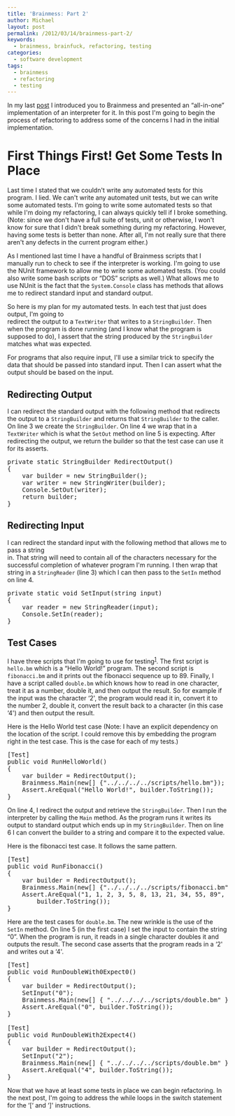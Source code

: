 ```yaml
---
title: 'Brainmess: Part 2'
author: Michael
layout: post
permalink: /2012/03/14/brainmess-part-2/
keywords:
  - brainmess, brainfuck, refactoring, testing
categories:
  - software development
tags:
  - brainmess
  - refactoring
  - testing
---
```

In my last [post][1] I introduced you to Brainmess and presented an &#8220;all-in-one&#8221; implementation of an interpreter for it. In this post I'm going to begin the process of refactoring to address some of the concerns I had in the initial implementation.

<!--more-->

# First Things First! Get Some Tests In Place

Last time I stated that we couldn't write any automated tests for this program. I lied. We can't write any automated unit tests, but we can write some automated tests. I'm going to write some automated tests so that while I'm doing my refactoring, I can always quickly tell if I broke something. (Note: since we don't have a full suite of tests, unit or otherwise, I won't know for sure that I didn't break something during my refactoring. However, having some tests is better than none. After all, I'm not really sure that there aren't any defects in the current program either.)

As I mentioned last time I have a handful of Brainmess scripts that I manually run to check to see if the interpreter is working. I'm going to use the NUnit framework to allow me to write some automated tests. (You could also write some bash scripts or &#8220;DOS&#8221; scripts as well.) What allows me to use NUnit is the fact that the `System.Console` class has methods that allows me to redirect standard input and standard output.

So here is my plan for my automated tests. In each test that just does output, I'm going to  
redirect the output to a `TextWriter` that writes to a `StringBuilder`. Then when the program is done running (and I know what the program is supposed to do), I assert that the string produced by the `StringBuilder` matches what was expected.

For programs that also require input, I'll use a similar trick to specify the data that should be passed into standard input. Then I can assert what the output should be based on the input.

## Redirecting Output

I can redirect the standard output with the following method that redirects the output to a `StringBuilder` and returns that `StringBuilder` to the caller. On line 3 we create the `StringBuilder`. On line 4 we wrap that in a `TextWriter` which is what the `SetOut` method on line 5 is expecting. After redirecting the output, we return the builder so that the test case can use it for its asserts.

<pre class="brush: csharp; title: ; notranslate" title="">private static StringBuilder RedirectOutput()
{
    var builder = new StringBuilder();
    var writer = new StringWriter(builder);
    Console.SetOut(writer);
    return builder;
}
</pre>

## Redirecting Input

I can redirect the standard input with the following method that allows me to pass a string  
in. That string will need to contain all of the characters necessary for the successful completion of whatever program I'm running. I then wrap that string in a `StringReader` (line 3) which I can then pass to the `SetIn` method on line 4. 

<pre class="brush: csharp; title: ; notranslate" title="">private static void SetInput(string input)
{
    var reader = new StringReader(input);
    Console.SetIn(reader);
}
</pre>

## Test Cases

I have three scripts that I'm going to use for testing<sup class='footnote'><a href='http://loominate.net/2012/03/14/brainmess-part-2/#fn-195-1' id='fnref-195-1' onclick='return fdfootnote_show(195)'>1</a></sup>. The first script is `hello.bm` which is a &#8220;Hello World!&#8221; program. The second script is `fibonacci.bm` and it prints out the fibonacci sequence up to 89. Finally, I have a script called `double.bm` which knows how to read in one character, treat it as a number, double it, and then output the result. So for example if the input was the character &#8216;2', the program would read it in, convert it to the number 2, double it, convert the result back to a character (in this case &#8216;4') and then output the result.

Here is the Hello World test case (Note: I have an explicit dependency on the location of the script. I could remove this by embedding the program right in the test case. This is the case for each of my tests.)

<pre class="brush: csharp; title: ; notranslate" title="">[Test]
public void RunHelloWorld()
{
    var builder = RedirectOutput();
    Brainmess.Main(new[] {"../../../../scripts/hello.bm"});
    Assert.AreEqual("Hello World!", builder.ToString());
}
</pre>

On line 4, I redirect the output and retrieve the `StringBuilder`. Then I run the interpreter by calling the `Main` method. As the program runs it writes its output to standard output which ends up in my `StringBuilder`. Then on line 6 I can convert the builder to a string and compare it to the expected value.

Here is the fibonacci test case. It follows the same pattern.

<pre class="brush: csharp; title: ; notranslate" title="">[Test]
public void RunFibonacci()
{
    var builder = RedirectOutput();
    Brainmess.Main(new[] {"../../../../scripts/fibonacci.bm"});
    Assert.AreEqual("1, 1, 2, 3, 5, 8, 13, 21, 34, 55, 89", 
        builder.ToString());
}
</pre>

Here are the test cases for `double.bm`. The new wrinkle is the use of the `SetIn` method. On line 5 (in the first case) I set the input to contain the string &#8220;0&#8221;. When the program is run, it reads in a single character doubles it and outputs the result. The second case asserts that the program reads in a &#8216;2' and writes out a &#8216;4'.

<pre class="brush: csharp; title: ; notranslate" title="">[Test]
public void RunDoubleWith0Expect0()
{
    var builder = RedirectOutput();
    SetInput("0");
    Brainmess.Main(new[] { "../../../../scripts/double.bm" });
    Assert.AreEqual("0", builder.ToString());
}

[Test]
public void RunDoubleWith2Expect4()
{
    var builder = RedirectOutput();
    SetInput("2");
    Brainmess.Main(new[] { "../../../../scripts/double.bm" });
    Assert.AreEqual("4", builder.ToString());
}
</pre>

Now that we have at least some tests in place we can begin refactoring. In the next post, I'm going to address the while loops in the switch statement for the &#8216;[&#8216; and &#8216;]' instructions.

 [1]: http://www.loominate.net/2012/03/13/brainmess/ "Brainmess Part 1"
